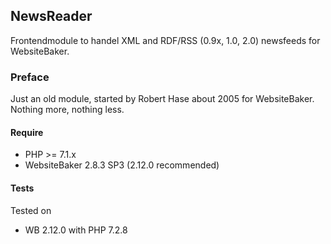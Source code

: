 ## NewsReader
Frontendmodule to handel XML and RDF/RSS (0.9x, 1.0, 2.0) newsfeeds for WebsiteBaker.

### Preface
Just an old module, started by Robert Hase about 2005 for WebsiteBaker.
Nothing more, nothing less.

#### Require
- PHP >= 7.1.x
- WebsiteBaker 2.8.3 SP3 (2.12.0 recommended)

#### Tests
Tested on
- WB 2.12.0 with PHP 7.2.8 
